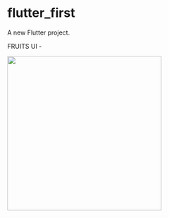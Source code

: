 # flutter_first

A new Flutter project.

FRUITS UI - 

<img src="https://github.com/Ashupaldeora/flutter_first/assets/143180848/809e55b3-46a9-4820-ac77-f5f3bac2a14c" height ="350px">
